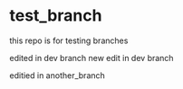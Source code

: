 # test_branch
this repo is for testing branches

edited in dev branch
new edit in dev branch

editied in another_branch
